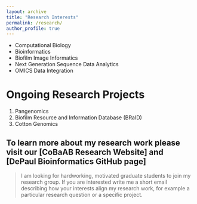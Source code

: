 ```yaml
---
layout: archive
title: "Research Interests"
permalink: /research/
author_profile: true
---
```


* Computational Biology
* Bioinformatics
* Biofilm Image Informatics
* Next Generation Sequence Data Analytics
* OMICS Data Integration

Ongoing Research Projects
======

1. Pangenomics
2. Biofilm Resource and Information Database (BRaID)
3. Cotton Genomics

## To learn more about my research work please visit our [CoBaAB Research Website] and [DePaul Bioinformatics GitHub page]

> I am looking for hardworking, motivated graduate students to join my research group. If you are interested write me a short email describing how your interests align my research work, for example a particular research question or a specific project.

